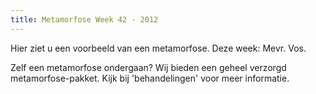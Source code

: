 ```yaml
---
title: Metamorfose Week 42 - 2012
---
```


Hier ziet u een voorbeeld van een metamorfose. Deze week: Mevr. Vos.



Zelf een metamorfose ondergaan? Wij bieden een geheel verzorgd metamorfose-pakket. Kijk bij 'behandelingen' voor meer informatie.